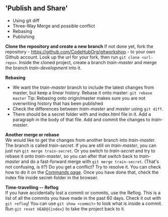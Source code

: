 
## 'Publish and Share'

- Using git diff
- Three-Way Merge and possible conflict
- Rebasing
- Publishing

**Clone the repository and create a new branch**
If not done yet, fork the repository - https://github.com/CodeHubOrg/gitworkshop - to your own Github account. Look up the url for your fork, then run `git clone <url-repo>`. Inside the cloned project, create a branch *train-master* and merge the branch *train-development* into it. 

**Rebasing**       
- We want the *train-master* branch to include the latest changes from master, but keep a linear history. Rebase it onto master: `git rebase master`
Tip: Rebasing onto origin/master makes sure you are not overwriting history that has been published
- Check the differences between *train-master* and *master* using `git diff`.
- There should be a secret folder with and index.html file in it. Add a paragraph in the body of that file. Add and commit the changes to *train-master*.

**Another merge or rebase**       
We would like to get the changes from another branch into *train-master*. The branch is called *train-secret*. If you are still on *train-master*, you can just run `git merge train-secret`. Or you switch to *train-secret* and try to rebase it onto *train-master*, so you can after that switch back to *train-master* and do a fast-forward merge with `git merge train-secret`. (That's not confusing, is it?) Do you get a conflict? Try to resolve it. You can check how to do it on the [Commands page](Commands.md). Once you have done that, check the index file inside secret-folder in the browser.

**Time-travelling -- Reflog**         
If you have accidentally lost a commit or commits, use the Reflog. This is a list of all the commits you have made in the past 60 days. Check it out with `git reflog`! You can use `git show <commit>` to look what is inside a commit. Run `git reset HEAD@{index}` to take the project back to it. 










